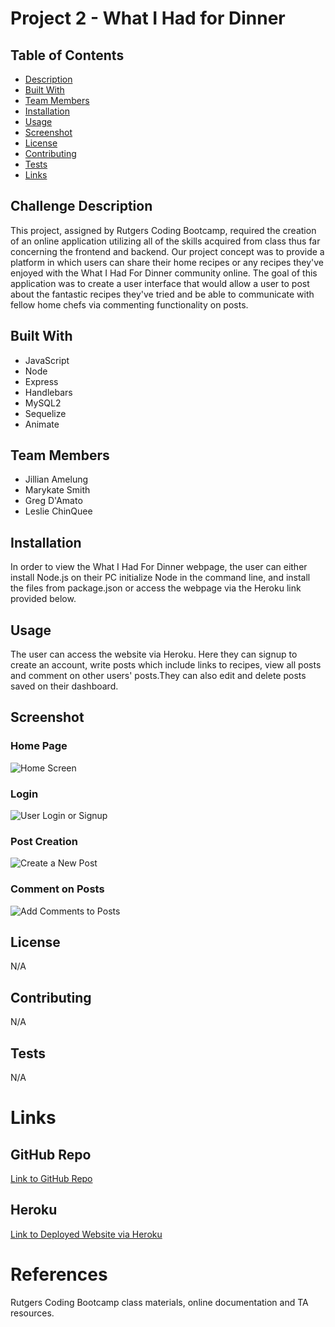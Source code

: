 # Project 2 - What I Had for Dinner    

  ## Table of Contents
  * [Description](#challenge-description)
  * [Built With](#built-with)
  * [Team Members](#team-members)
  * [Installation](#installation)
  * [Usage](#usage)
  * [Screenshot](#screenshot)
  * [License](#license)
  * [Contributing](#contributing)
  * [Tests](#tests)
  * [Links](#links)

  ## Challenge Description
  This project, assigned by Rutgers Coding Bootcamp, required the creation of an online application utilizing all of the skills acquired from class thus far concerning the frontend and backend. Our project concept was to provide a platform in which users can share their home recipes or any recipes they've enjoyed with the What I Had For Dinner community online. The goal of this application was to create a user interface that would allow a user to post about the fantastic recipes they've tried and be able to communicate with fellow home chefs via commenting functionality on posts.

  ## Built With
  * JavaScript
  * Node
  * Express
  * Handlebars
  * MySQL2
  * Sequelize
  * Animate

  ## Team Members
  * Jillian Amelung
  * Marykate Smith
  * Greg D'Amato
  * Leslie ChinQuee

  ## Installation
  In order to view the What I Had For Dinner webpage, the user can either install Node.js on their PC initialize Node in the command line, and install the files from package.json or access the webpage via the Heroku link provided below.


  ## Usage
  The user can access the website via Heroku. Here they can signup to create an account, write posts which include links to recipes, view all posts and comment on other users' posts.They can also edit and delete posts saved on their dashboard.

  ## Screenshot
  ### Home Page
  ![Home Screen](https://user-images.githubusercontent.com/81491306/127758190-f4024664-0ff4-46aa-b04d-aed5e5fe755d.JPG)

  ### Login
  ![User Login or Signup](https://user-images.githubusercontent.com/81491306/127758198-04c2c2a5-3344-4326-a3a3-8b2b70451cdf.JPG)

  ### Post Creation
  ![Create a New Post](https://user-images.githubusercontent.com/81491306/127758186-c07d86f0-9cff-457c-a83d-2cb8e7e57a88.JPG)

  ### Comment on Posts
  ![Add Comments to Posts](https://user-images.githubusercontent.com/81491306/127758178-c3fa4f3d-969c-4b8a-bf79-04a7003bb2f0.JPG)

  ## License
  N/A
    
  ## Contributing
  N/A

  ## Tests
  N/A

  # Links
  ## GitHub Repo
  [Link to GitHub Repo](https://github.com/JillianA328/whatihadfordinner)

  ## Heroku 
  [Link to Deployed Website via Heroku](https://whatihadfordinner.herokuapp.com/)

  # References
  Rutgers Coding Bootcamp class materials, online documentation and TA resources.